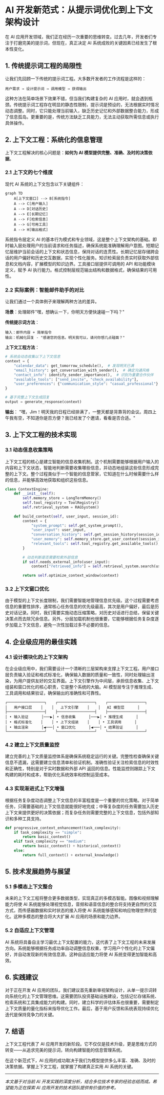 # AI 开发新范式：从提示词优化到上下文架构设计

在 AI 应用开发领域，我们正在经历一次重要的思维转变。过去几年，开发者们专注于打磨完美的提示词，但现在，真正决定 AI 系统成败的关键因素已经发生了根本性变化。

## 1. 传统提示词工程的局限性

让我们先回顾一下传统的提示词工程。大多数开发者的工作流程是这样的：

```
用户需求 → 设计提示词 → 调用模型 → 获得输出
```

这种方法在简单场景下效果不错，但当我们构建复杂的 AI 应用时，就会遇到瓶颈。传统提示词工程存在明显的静态性限制，提示词是预设的，无法根据实时情况动态调整。同时，它只能处理当前输入，缺乏历史记忆和外部数据整合能力，形成了信息孤岛。更重要的是，传统方法缺乏工具能力，无法主动获取所需信息或执行具体操作。

## 2. 上下文工程：系统化的信息管理

上下文工程解决的核心问题是：**如何为 AI 模型提供完整、准确、及时的决策依据**。

### 2.1 上下文的七个维度

现代 AI 系统的上下文包含以下关键组件：

```mermaid
graph TD
    A[上下文窗口] --> B[系统指令]
    A --> C[用户输入]
    A --> D[对话历史]
    A --> E[长期记忆]
    A --> F[检索信息]
    A --> G[可用工具]
    A --> H[输出格式]
```

系统指令层定义 AI 的基本行为模式和专业领域，这是整个上下文架构的基础。即时输入层处理用户的当前请求和任务描述，确保系统能准确理解用户意图。短期记忆层维护当前会话的上下文和状态信息，保持对话的连贯性。长期记忆层存储跨会话的用户偏好和历史交互数据，实现个性化服务。知识检索层负责实时获取外部信息和文档内容，扩展模型的知识边界。工具接口层提供可调用的 API 和功能模块定义，赋予 AI 执行能力。格式控制层规范输出结构和数据格式，确保结果的可用性。

### 2.2 实际案例：智能邮件助手的对比

让我们通过一个具体例子来理解两种方法的差异。

**场景**：处理邮件"嘿，想确认一下，你明天方便快速碰一下吗？"

**传统提示词方法**：
```
输入：邮件内容 + 简单指令
输出：机械化回复 - "感谢您的信息。明天我可以，请问你想几点碰面？"
```

**上下文工程方法**：
```python
# 系统会动态收集以下上下文信息
context = {
    "calendar_data": get_tomorrow_schedule(),  # 发现明天已满
    "email_history": get_conversation_with_sender(),  # 确定沟通风格
    "contact_info": identify_sender_importance(),  # 识别为重要合作伙伴
    "available_tools": ["send_invite", "check_availability"],
    "user_preferences": {"communication_style": "casual_professional"}
}

# 基于完整上下文生成回复
output = generate_response(context)
```

**输出**：
"嘿，Jim！明天我的日程已经排满了，一整天都是背靠背的会议。周四上午我有空，不知道你是否方便？我已经发了个邀请，看看是否合适。"

## 3. 上下文工程的技术实现

### 3.1 动态信息收集策略

上下文工程的核心是建立智能的信息收集机制。这个机制需要能够根据用户输入的内容和上下文状态，智能地判断需要收集哪些信息，并动态地组装这些信息形成完整的上下文。整个过程类似于一个智能的信息管家，它知道在什么时候需要什么样的信息，并能够高效地获取和组织这些信息。

```python
class ContextEngine:
    def __init__(self):
        self.memory_store = LongTermMemory()
        self.tool_registry = ToolRegistry()
        self.retrieval_system = RAGSystem()
    
    def build_context(self, user_input, session_id):
        context = {
            "system_prompt": self.get_system_prompt(),
            "user_input": user_input,
            "conversation_history": self.get_session_history(session_id),
            "user_memory": self.memory_store.get_user_context(session_id),
            "relevant_tools": self.tool_registry.get_available_tools(),
        }
        
        # 动态判断是否需要检索外部信息
        if self.needs_external_info(user_input):
            context["retrieved_info"] = self.retrieval_system.search(user_input)
        
        return self.optimize_context_window(context)
```

### 3.2 上下文窗口优化

由于模型的上下文长度限制，我们需要智能地管理信息优先级。这个过程需要考虑信息的重要性排序，通常核心任务信息的优先级最高，其次是用户偏好，最后是历史对话记录。同时，我们需要实施动态压缩策略，对历史对话进行总结，保留关键决策点而去除冗余信息。另外，分层加载机制也很重要，它能够根据任务复杂度逐步加载上下文信息，避免一次性加载过多不必要的信息。

## 4. 企业级应用的最佳实践

### 4.1 设计模块化的上下文架构

在企业级应用中，我们需要设计一个清晰的三层架构来支撑上下文工程。用户接口层负责输入验证和格式标准化，确保输入数据的质量和一致性，同时处理输出渲染，为用户提供友好的交互界面。上下文引擎作为中间层，承担信息收集、上下文组装和窗口优化的核心职责，它是整个系统的大脑。AI 模型层专注于推理生成、工具调用和结果验证，确保输出的准确性和可靠性。

```
┌─────────────────┐    ┌─────────────────┐    ┌─────────────────┐
│   用户接口层    │    │   上下文引擎    │    │   AI 模型层      │
├─────────────────┤    ├─────────────────┤    ├─────────────────┤
│ • 输入验证      │───▶│ • 信息收集      │───▶│ • 推理生成      │
│ • 格式标准化    │    │ • 上下文组装    │    │ • 工具调用      │
│ • 输出渲染      │◀───│ • 窗口优化      │◀───│ • 结果验证      │
└─────────────────┘    └─────────────────┘    └─────────────────┘
```

### 4.2 建立上下文质量监控

建立完善的上下文质量监控体系是确保系统稳定运行的关键。完整性检查确保关键信息不遗漏，这需要建立信息清单和验证机制。准确性验证关注检索信息的时效性和正确性，特别是对于实时数据和外部 API 返回的信息。性能监控则跟踪上下文构建的耗时和成本，帮助优化系统效率和控制运营成本。

### 4.3 实现渐进式上下文增强

根据任务复杂度动态调整上下文信息的丰富程度是一个重要的优化策略。对于简单任务，只需要基础的上下文信息就能很好地完成；中等复杂度的任务需要加入历史上下文来提供更好的决策依据；而复杂任务则需要完整的上下文信息，包括外部知识和多种工具支持。

```python
def progressive_context_enhancement(task_complexity):
    if task_complexity == "simple":
        return basic_context()
    elif task_complexity == "medium":
        return basic_context() + historical_context()
    else:
        return full_context() + external_knowledge()
```

## 5. 技术发展趋势与展望

### 5.1 多模态上下文整合

未来的上下文工程将整合更多数据类型，实现真正的多模态智能。图像和视频理解能力将使 AI 系统能够处理视觉信息，音频和语音信息的整合将支持更自然的交互方式，而传感器数据和实时状态的接入将使 AI 系统能够感知和响应物理世界的变化。这种多模态的整合将大大扩展 AI 应用的场景和能力边界。

### 5.2 自适应上下文管理

AI 系统将具备自主学习最优上下文配置的能力，这代表了上下文工程的未来发展方向。系统能够根据任务成功率自动调整信息权重，学习用户个性化的上下文偏好，并自动发现新的有效信息源。这种自适应能力将使 AI 系统变得更加智能和高效。

## 6. 实践建议

对于正在开发 AI 应用的团队，我们建议首先重新审视架构设计，从单一提示词转向系统化的上下文管理思维。这需要团队投资基础设施建设，包括记忆存储系统、检索系统和工具集成能力的构建。同时，建立科学的评估体系也很重要，需要制定上下文质量的量化指标来指导优化工作。最后，基于用户反馈和系统表现持续优化迭代是保持竞争力的关键。

## 7. 结语

上下文工程代表了 AI 应用开发的新阶段。它不仅仅是技术升级，更是思维方式的转变——从追求完美的提示词，转向构建智能的信息管理系统。

在这个新范式下，AI 应用的成功取决于我们为模型提供多么丰富、准确、及时的决策依据。掌握上下文工程，就掌握了构建真正实用 AI 系统的关键。

---

*本文基于对当前 AI 开发实践的深度分析，结合多位技术专家的经验总结而成。希望能为正在探索 AI 应用开发的技术团队提供有价值的参考。*